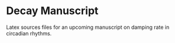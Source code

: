 # Decay Manuscript

Latex sources files for an upcoming manuscript on damping rate in circadian
rhythms.
